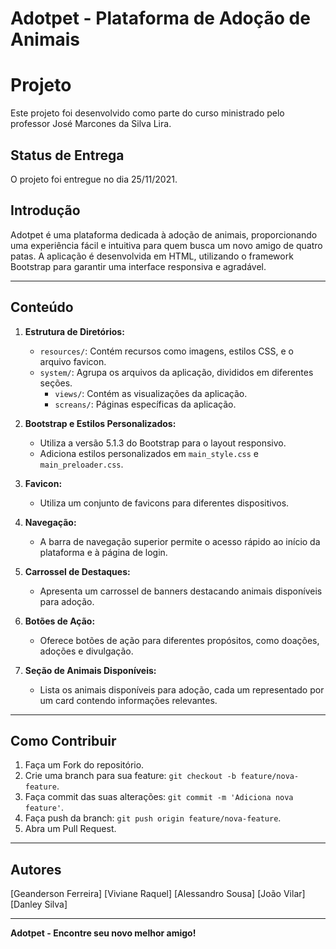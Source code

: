 # Adotpet - Plataforma de Adoção de Animais

# Projeto

Este projeto foi desenvolvido como parte do curso ministrado pelo professor José Marcones da Silva Lira.

## Status de Entrega

O projeto foi entregue no dia 25/11/2021.

## Introdução

Adotpet é uma plataforma dedicada à adoção de animais, proporcionando uma experiência fácil e intuitiva para quem busca um novo amigo de quatro patas. A aplicação é desenvolvida em HTML, utilizando o framework Bootstrap para garantir uma interface responsiva e agradável.

---

## Conteúdo

1. **Estrutura de Diretórios:**
   - `resources/`: Contém recursos como imagens, estilos CSS, e o arquivo favicon.
   - `system/`: Agrupa os arquivos da aplicação, divididos em diferentes seções.
      - `views/`: Contém as visualizações da aplicação.
      - `screans/`: Páginas específicas da aplicação.

2. **Bootstrap e Estilos Personalizados:**
   - Utiliza a versão 5.1.3 do Bootstrap para o layout responsivo.
   - Adiciona estilos personalizados em `main_style.css` e `main_preloader.css`.

3. **Favicon:**
   - Utiliza um conjunto de favicons para diferentes dispositivos.

4. **Navegação:**
   - A barra de navegação superior permite o acesso rápido ao início da plataforma e à página de login.

5. **Carrossel de Destaques:**
   - Apresenta um carrossel de banners destacando animais disponíveis para adoção.

6. **Botões de Ação:**
   - Oferece botões de ação para diferentes propósitos, como doações, adoções e divulgação.

7. **Seção de Animais Disponíveis:**
   - Lista os animais disponíveis para adoção, cada um representado por um card contendo informações relevantes.

---

## Como Contribuir

1. Faça um Fork do repositório.
2. Crie uma branch para sua feature: `git checkout -b feature/nova-feature`.
3. Faça commit das suas alterações: `git commit -m 'Adiciona nova feature'`.
4. Faça push da branch: `git push origin feature/nova-feature`.
5. Abra um Pull Request.

---

## Autores

[Geanderson Ferreira]
[Viviane Raquel]
[Alessandro Sousa]
[João Vilar]
[Danley Silva]

---

**Adotpet - Encontre seu novo melhor amigo!**
